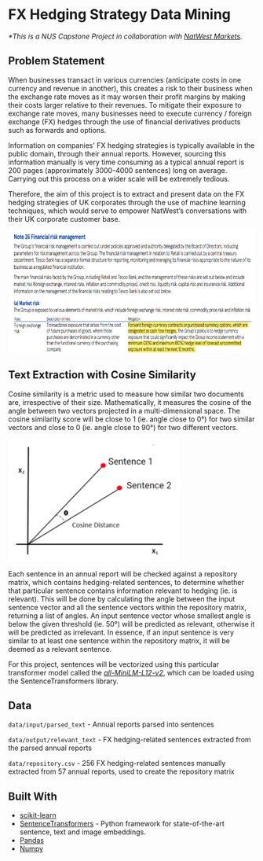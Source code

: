 # FX Hedging Strategy Data Mining

_*This is a NUS Capstone Project in collaboration with [NatWest Markets](https://www.natwest.com/corporates.html)._

## Problem Statement

When businesses transact in various currencies (anticipate costs in one currency and revenue in another), this creates a risk to their business when the exchange rate moves as it may worsen their profit margins by making their costs larger relative to their revenues. To mitigate their exposure to exchange rate moves, many businesses need to execute currency / foreign exchange (FX) hedges through the use of financial derivatives products such as forwards and options. 

Information on companies' FX hedging strategies is typically available in the public domain, through their annual reports. However, sourcing this information manually is very time consuming as a typical annual report is 200 pages (approximately 3000-4000 sentences) long on average. Carrying out this process on a wider scale will be extremely tedious.

Therefore, the aim of this project is to extract and present data on the FX hedging strategies of UK corporates through the use of machine learning techniques, which would serve to empower NatWest’s conversations with their UK corporate customer base. 

<kbd> <img src="imgs/HedgingStrategy.png" width="700" height="250" /> 

## Text Extraction with Cosine Similarity

Cosine similarity is a metric used to measure how similar two documents are, irrespective of their size. Mathematically, it measures the cosine of the angle between two vectors projected in a multi-dimensional space. The cosine similarity score will be close to 1 (ie. angle close to 0°) for two similar vectors and close to 0 (ie. angle close to 90°) for two different vectors.

<kbd> <img src="imgs/CosineSimilarity.png" width="350" height="250" /> 

Each sentence in an annual report will be checked against a repository matrix, which contains hedging-related sentences, to determine whether that particular sentence contains information relevant to hedging (ie. is relevant). This will be done by calculating the angle between the input sentence vector and all the sentence vectors within the repository matrix, returning a list of angles. An input sentence vector whose smallest angle is below the given threshold (ie. 50°) will be predicted as relevant, otherwise it will be predicted as irrelevant. In essence, if an input sentence is very similar to at least one sentence within the repository
matrix, it will be deemed as a relevant sentence.

For this project, sentences will be vectorized using this particular transformer model called the _[all-MiniLM-L12-v2](https://www.sbert.net/docs/pretrained_models.html#sentence-embedding-models/)_, which can be loaded using the SentenceTransformers library.

## Data

`data/input/parsed_text` - Annual reports parsed into sentences 

`data/output/relevant_text` - FX hedging-related sentences extracted from the parsed annual reports

`data/repository.csv` - 256 FX hedging-related sentences manually extracted from 57 annual reports, used to create the repository matrix

## Built With

 - [scikit-learn](https://scikit-learn.org/stable/) 
 - [SentenceTransformers](https://www.sbert.net/) - Python framework for state-of-the-art sentence, text and image embeddings. 
 - [Pandas](https://pandas.pydata.org/) 
 - [Numpy](https://numpy.org/) 
